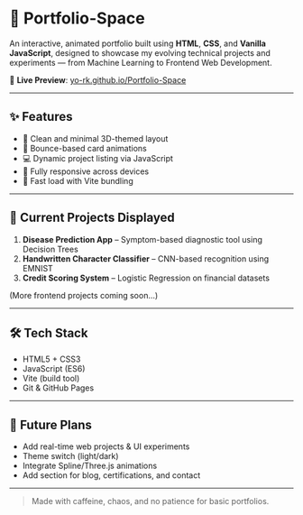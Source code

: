 # 🚀 Portfolio-Space

An interactive, animated portfolio built using **HTML**, **CSS**, and **Vanilla JavaScript**, designed to showcase my evolving technical projects and experiments — from Machine Learning to Frontend Web Development.

🔗 **Live Preview**: [yo-rk.github.io/Portfolio-Space](https://yo-rk.github.io/Portfolio-Space/)

---

## ✨ Features

- 🧭 Clean and minimal 3D-themed layout
- 🪩 Bounce-based card animations
- 💻 Dynamic project listing via JavaScript
- 📱 Fully responsive across devices
- 🚀 Fast load with Vite bundling

---

## 📁 Current Projects Displayed

1. **Disease Prediction App** – Symptom-based diagnostic tool using Decision Trees  
2. **Handwritten Character Classifier** – CNN-based recognition using EMNIST  
3. **Credit Scoring System** – Logistic Regression on financial datasets

(More frontend projects coming soon...)

---

## 🛠 Tech Stack

- HTML5 + CSS3  
- JavaScript (ES6)  
- Vite (build tool)  
- Git & GitHub Pages

---

## 🔮 Future Plans

- Add real-time web projects & UI experiments  
- Theme switch (light/dark)  
- Integrate Spline/Three.js animations  
- Add section for blog, certifications, and contact

---

> Made with caffeine, chaos, and no patience for basic portfolios.
